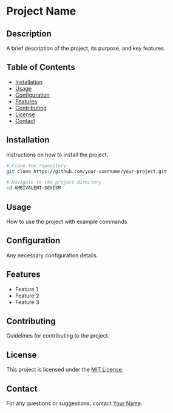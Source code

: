 # Project Name

## Description
A brief description of the project, its purpose, and key features.

## Table of Contents
- [Installation](#installation)
- [Usage](#usage)
- [Configuration](#configuration)
- [Features](#features)
- [Contributing](#contributing)
- [License](#license)
- [Contact](#contact)

## Installation
Instructions on how to install the project.

```sh
# Clone the repository
git clone https://github.com/your-username/your-project.git

# Navigate to the project directory
cd AMBIVALENT-SEXISM

```

## Usage
How to use the project with example commands.



## Configuration
Any necessary configuration details.

## Features
- Feature 1
- Feature 2
- Feature 3

## Contributing
Guidelines for contributing to the project.

## License
This project is licensed under the [MIT License](LICENSE).

## Contact
For any questions or suggestions, contact [Your Name](mailto:your.email@example.com).
